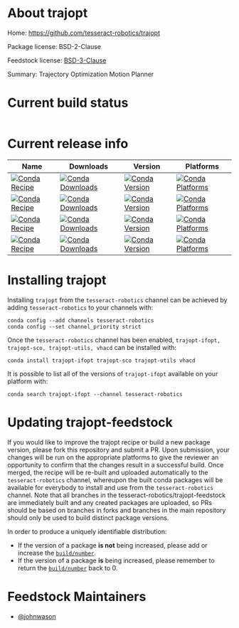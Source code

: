 About trajopt
=============

Home: https://github.com/tesseract-robotics/trajopt

Package license: BSD-2-Clause

Feedstock license: [BSD-3-Clause](https://github.com/tesseract-robotics/trajopt-feedstock/blob/master/LICENSE.txt)

Summary: Trajectory Optimization Motion Planner

Current build status
====================


<table>
</table>

Current release info
====================

| Name | Downloads | Version | Platforms |
| --- | --- | --- | --- |
| [![Conda Recipe](https://img.shields.io/badge/recipe-trajopt--ifopt-green.svg)](https://anaconda.org/tesseract-robotics/trajopt-ifopt) | [![Conda Downloads](https://img.shields.io/conda/dn/tesseract-robotics/trajopt-ifopt.svg)](https://anaconda.org/tesseract-robotics/trajopt-ifopt) | [![Conda Version](https://img.shields.io/conda/vn/tesseract-robotics/trajopt-ifopt.svg)](https://anaconda.org/tesseract-robotics/trajopt-ifopt) | [![Conda Platforms](https://img.shields.io/conda/pn/tesseract-robotics/trajopt-ifopt.svg)](https://anaconda.org/tesseract-robotics/trajopt-ifopt) |
| [![Conda Recipe](https://img.shields.io/badge/recipe-trajopt--sco-green.svg)](https://anaconda.org/tesseract-robotics/trajopt-sco) | [![Conda Downloads](https://img.shields.io/conda/dn/tesseract-robotics/trajopt-sco.svg)](https://anaconda.org/tesseract-robotics/trajopt-sco) | [![Conda Version](https://img.shields.io/conda/vn/tesseract-robotics/trajopt-sco.svg)](https://anaconda.org/tesseract-robotics/trajopt-sco) | [![Conda Platforms](https://img.shields.io/conda/pn/tesseract-robotics/trajopt-sco.svg)](https://anaconda.org/tesseract-robotics/trajopt-sco) |
| [![Conda Recipe](https://img.shields.io/badge/recipe-trajopt--utils-green.svg)](https://anaconda.org/tesseract-robotics/trajopt-utils) | [![Conda Downloads](https://img.shields.io/conda/dn/tesseract-robotics/trajopt-utils.svg)](https://anaconda.org/tesseract-robotics/trajopt-utils) | [![Conda Version](https://img.shields.io/conda/vn/tesseract-robotics/trajopt-utils.svg)](https://anaconda.org/tesseract-robotics/trajopt-utils) | [![Conda Platforms](https://img.shields.io/conda/pn/tesseract-robotics/trajopt-utils.svg)](https://anaconda.org/tesseract-robotics/trajopt-utils) |
| [![Conda Recipe](https://img.shields.io/badge/recipe-vhacd-green.svg)](https://anaconda.org/tesseract-robotics/vhacd) | [![Conda Downloads](https://img.shields.io/conda/dn/tesseract-robotics/vhacd.svg)](https://anaconda.org/tesseract-robotics/vhacd) | [![Conda Version](https://img.shields.io/conda/vn/tesseract-robotics/vhacd.svg)](https://anaconda.org/tesseract-robotics/vhacd) | [![Conda Platforms](https://img.shields.io/conda/pn/tesseract-robotics/vhacd.svg)](https://anaconda.org/tesseract-robotics/vhacd) |

Installing trajopt
==================

Installing `trajopt` from the `tesseract-robotics` channel can be achieved by adding `tesseract-robotics` to your channels with:

```
conda config --add channels tesseract-robotics
conda config --set channel_priority strict
```

Once the `tesseract-robotics` channel has been enabled, `trajopt-ifopt, trajopt-sco, trajopt-utils, vhacd` can be installed with:

```
conda install trajopt-ifopt trajopt-sco trajopt-utils vhacd
```

It is possible to list all of the versions of `trajopt-ifopt` available on your platform with:

```
conda search trajopt-ifopt --channel tesseract-robotics
```




Updating trajopt-feedstock
==========================

If you would like to improve the trajopt recipe or build a new
package version, please fork this repository and submit a PR. Upon submission,
your changes will be run on the appropriate platforms to give the reviewer an
opportunity to confirm that the changes result in a successful build. Once
merged, the recipe will be re-built and uploaded automatically to the
`tesseract-robotics` channel, whereupon the built conda packages will be available for
everybody to install and use from the `tesseract-robotics` channel.
Note that all branches in the tesseract-robotics/trajopt-feedstock are
immediately built and any created packages are uploaded, so PRs should be based
on branches in forks and branches in the main repository should only be used to
build distinct package versions.

In order to produce a uniquely identifiable distribution:
 * If the version of a package **is not** being increased, please add or increase
   the [``build/number``](https://docs.conda.io/projects/conda-build/en/latest/resources/define-metadata.html#build-number-and-string).
 * If the version of a package **is** being increased, please remember to return
   the [``build/number``](https://docs.conda.io/projects/conda-build/en/latest/resources/define-metadata.html#build-number-and-string)
   back to 0.

Feedstock Maintainers
=====================

* [@johnwason](https://github.com/johnwason/)

